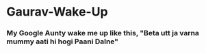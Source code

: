 # Gaurav-Wake-Up
### My Google Aunty wake me up like this,  "Beta utt ja varna mummy aati hi hogi Paani Dalne" 
